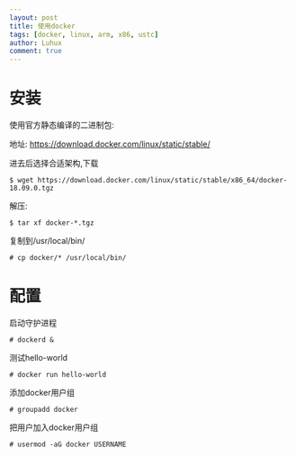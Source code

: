 ```yaml
---
layout: post
title: 使用docker
tags: [docker, linux, arm, x86, ustc]
author: Luhux
comment: true
---
```


# 安装

使用官方静态编译的二进制包:


地址: https://download.docker.com/linux/static/stable/


进去后选择合适架构,下载



	$ wget https://download.docker.com/linux/static/stable/x86_64/docker-18.09.0.tgz
	
	
解压:


	$ tar xf docker-*.tgz 
	

复制到/usr/local/bin/

    # cp docker/* /usr/local/bin/

# 配置


启动守护进程

	# dockerd &
	
测试hello-world

	# docker run hello-world
	
添加docker用户组

	# groupadd docker 
	
把用户加入docker用户组

	# usermod -aG docker USERNAME
	
	



